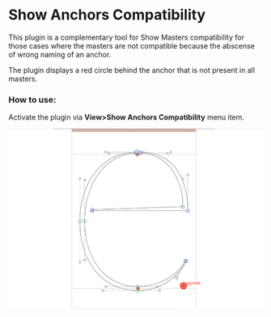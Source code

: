 Show Anchors Compatibility
==============
This plugin is a complementary tool for Show Masters compatibility for those cases where the masters are not compatible because the abscense of wrong naming of an anchor.

The plugin displays a red circle behind the anchor that is not present in all masters.

### How to use:
Activate the plugin via **View>Show Anchors Compatibility** menu item.

![](screen-anchorscompat.png)

